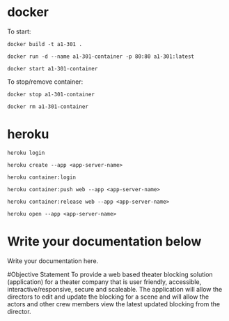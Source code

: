 # docker
To start:

`docker build -t a1-301 .`

`docker run -d --name a1-301-container -p 80:80 a1-301:latest`

`docker start a1-301-container`

To stop/remove container:

`docker stop a1-301-container`

`docker rm a1-301-container`

# heroku
`heroku login`

`heroku create --app <app-server-name>`

`heroku container:login`

`heroku container:push web --app <app-server-name>`

`heroku container:release web --app <app-server-name>`

`heroku open --app <app-server-name>`

# Write your documentation below

Write your documentation here.

#Objective Statement
To provide a web based theater blocking solution (application) for a theater
company that is user friendly, accessible, interactive/responsive, secure and
scaleable. The application will allow the directors to edit and update the
blocking for a scene and will allow the actors and other crew members view the
latest updated blocking from the director. 
